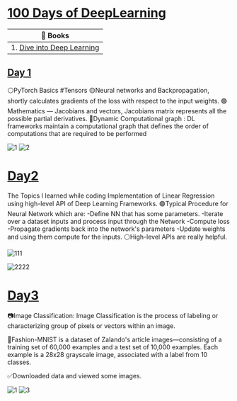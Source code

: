 # [100 Days of DeepLearning](https://github.com/RxnAch/DeepLearning)

| 📖 Books | 
|------------ | 
| 1. [Dive into Deep Learning](https://d2l.ai/index.html) |


## [Day 1](https://github.com/RxnAch/DeepLearning/blob/main/Linear_regression_from_Scratch.ipynb)
⚪PyTorch Basics #Tensors
🟡Neural networks and Backpropagation, shortly calculates gradients of the loss with respect to the input weights.
🟢Mathematics — Jacobians and vectors, Jacobians matrix represents all the possible partial derivatives.
🔴Dynamic Computational graph : DL frameworks maintain a computational graph that defines the order of computations that are required to be performed

![1](https://user-images.githubusercontent.com/60286478/120359229-28c3e600-c327-11eb-8a55-9da7e28018e6.jpg)
![2](https://user-images.githubusercontent.com/60286478/120359255-30838a80-c327-11eb-9801-6c8243f3045a.jpg)

# [Day2](https://github.com/RxnAch/DeepLearning/blob/main/concise_implementation_of_linear_regression.ipynb)

The Topics I learned while coding Implementation of Linear Regression using high-level API of Deep Learning Frameworks.
🟢Typical Procedure for Neural Network which are:
-Define NN that has some parameters.
-Iterate over a dataset inputs and process input through the Network
-Compute loss
-Propagate gradients back into the network's parameters
-Update weights and using them compute for the inputs.
⚪High-level APIs are really helpful.

![111](https://user-images.githubusercontent.com/60286478/120359740-c3242980-c327-11eb-9731-b7f67d7d75ed.jpg)

![2222](https://user-images.githubusercontent.com/60286478/120359773-c9b2a100-c327-11eb-8731-63233564cf4b.jpg)


# [Day3](https://github.com/RxnAch/DeepLearning/blob/main/TheImageClassification.ipynb)

📷Image Classification:
Image Classification is the process of labeling or characterizing group of pixels or vectors within an image.

👟Fashion-MNIST is a dataset of Zalando's article images—consisting of a training set of 60,000 examples and a test set of 10,000 examples. Each example is a 28x28 grayscale image, associated with a label from 10 classes.

✅Downloaded data and viewed some images.

![1](https://user-images.githubusercontent.com/60286478/120360174-2e6dfb80-c328-11eb-868a-4cc4a346c42d.png)
![3](https://user-images.githubusercontent.com/60286478/120360189-3463dc80-c328-11eb-8b4c-e292d876ef37.png)









